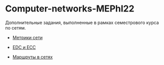 # Computer-networks-MEPhI22
Дополнительные задания, выполненные в рамках семестрового курса по сетям.

- [Метрики сети](https://github.com/otvernites/Computer-networks-MEPhI22/tree/main/Network%20metrics)

- [EDC и ECC](EDC&ECC)

- [Маршруты в сетях](Routing)
